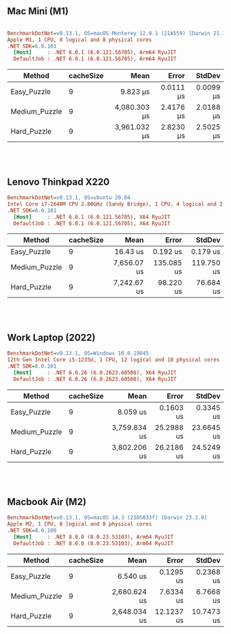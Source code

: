 ## Mac Mini (M1)
``` ini

BenchmarkDotNet=v0.13.1, OS=macOS Monterey 12.0.1 (21A559) [Darwin 21.1.0]
Apple M1, 1 CPU, 8 logical and 8 physical cores
.NET SDK=6.0.101
  [Host]     : .NET 6.0.1 (6.0.121.56705), Arm64 RyuJIT
  DefaultJob : .NET 6.0.1 (6.0.121.56705), Arm64 RyuJIT


```
|        Method | cacheSize |         Mean |     Error |    StdDev |
|-------------- |---------- |-------------:|----------:|----------:|
|   Easy_Puzzle |         9 |     9.823 μs | 0.0111 μs | 0.0099 μs |
| Medium_Puzzle |         9 | 4,080.303 μs | 2.4176 μs | 2.0188 μs |
|   Hard_Puzzle |         9 | 3,961.032 μs | 2.8230 μs | 2.5025 μs |

</br>
</br>

## Lenovo Thinkpad X220
``` ini
BenchmarkDotNet=v0.13.1, OS=ubuntu 20.04
Intel Core i7-2640M CPU 2.80GHz (Sandy Bridge), 1 CPU, 4 logical and 2 physical cores
.NET SDK=6.0.101
  [Host]     : .NET 6.0.1 (6.0.121.56705), X64 RyuJIT
  DefaultJob : .NET 6.0.1 (6.0.121.56705), X64 RyuJIT
```

|        Method | cacheSize |        Mean |      Error |     StdDev |
|-------------- |---------- |------------:|-----------:|-----------:|
|   Easy_Puzzle |         9 |    16.43 us |   0.192 us |   0.179 us |
| Medium_Puzzle |         9 | 7,656.07 us | 135.085 us | 119.750 us |
|   Hard_Puzzle |         9 | 7,242.67 us |  98.220 us |  76.684 us |

</br>
</br>

## Work Laptop (2022)
``` ini
BenchmarkDotNet=v0.13.1, OS=Windows 10.0.19045
12th Gen Intel Core i5-1235U, 1 CPU, 12 logical and 10 physical cores
.NET SDK=8.0.101
  [Host]     : .NET 6.0.26 (6.0.2623.60508), X64 RyuJIT
  DefaultJob : .NET 6.0.26 (6.0.2623.60508), X64 RyuJIT
```

|        Method | cacheSize |         Mean |      Error |     StdDev |
|-------------- |---------- |-------------:|-----------:|-----------:|
|   Easy_Puzzle |         9 |     8.059 us |  0.1603 us |  0.3345 us |
| Medium_Puzzle |         9 | 3,759.834 us | 25.2988 us | 23.6645 us |
|   Hard_Puzzle |         9 | 3,802.206 us | 26.2186 us | 24.5249 us |

</br>
</br>

## Macbook Air (M2)
```ini
BenchmarkDotNet=v0.13.1, OS=macOS 14.3 (23D5033f) [Darwin 23.3.0]
Apple M2, 1 CPU, 8 logical and 8 physical cores
.NET SDK=8.0.100
  [Host]     : .NET 8.0.0 (8.0.23.53103), Arm64 RyuJIT
  DefaultJob : .NET 8.0.0 (8.0.23.53103), Arm64 RyuJIT
```

|        Method | cacheSize |         Mean |      Error |     StdDev |
|-------------- |---------- |-------------:|-----------:|-----------:|
|   Easy_Puzzle |         9 |     6.540 us |  0.1295 us |  0.2368 us |
| Medium_Puzzle |         9 | 2,680.624 us |  7.6334 us |  6.7668 us |
|   Hard_Puzzle |         9 | 2,648.034 us | 12.1237 us | 10.7473 us |
